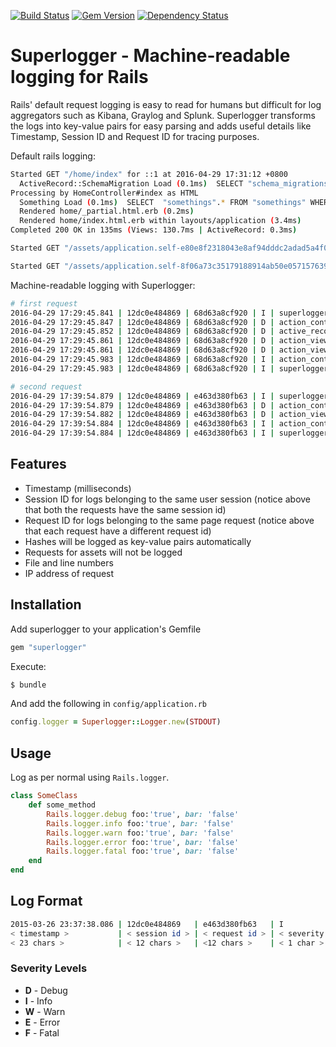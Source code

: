 [![Build Status](https://travis-ci.org/moexmen/superlogger.svg?branch=master)](https://travis-ci.org/moexmen/superlogger)
[![Gem Version](https://badge.fury.io/rb/superlogger.svg)](https://badge.fury.io/rb/superlogger)
[![Dependency Status](https://gemnasium.com/badges/github.com/moexmen/superlogger.svg)](https://gemnasium.com/github.com/moexmen/superlogger)

Superlogger - Machine-readable logging for Rails
=======

Rails' default request logging is easy to read for humans but difficult for log aggregators such as Kibana, Graylog and Splunk. Superlogger transforms the logs into key-value pairs for easy parsing and adds useful details like Timestamp, Session ID and Request ID for tracing purposes.

Default rails logging:
```sh
Started GET "/home/index" for ::1 at 2016-04-29 17:31:12 +0800
  ActiveRecord::SchemaMigration Load (0.1ms)  SELECT "schema_migrations".* FROM "schema_migrations"
Processing by HomeController#index as HTML
  Something Load (0.1ms)  SELECT  "somethings".* FROM "somethings" WHERE "somethings"."paper" = ? AND "somethings"."stone" = ?  ORDER BY "somethings"."id" ASC LIMIT 1  [["paper", "123"], ["stone", "456"]]
  Rendered home/_partial.html.erb (0.2ms)
  Rendered home/index.html.erb within layouts/application (3.4ms)
Completed 200 OK in 135ms (Views: 130.7ms | ActiveRecord: 0.3ms)

Started GET "/assets/application.self-e80e8f2318043e8af94dddc2adad5a4f09739a8ebb323b3ab31cd71d45fd9113.css?body=1" for ::1 at 2016-04-29 17:31:12 +0800

Started GET "/assets/application.self-8f06a73c35179188914ab50e057157639fce1401c1cdca640ac9cec33746fc5b.js?body=1" for ::1 at 2016-04-29 17:31:12 +0800

```

Machine-readable logging with Superlogger:
```sh
# first request
2016-04-29 17:29:45.841 | 12dc0e484869 | 68d63a8cf920 | I | superlogger_middleware:30 | method=GET | path=/home/index | ip=::1
2016-04-29 17:29:45.847 | 12dc0e484869 | 68d63a8cf920 | D | action_controller_log_subscriber:9 | controller=HomeController | action=index | params={}
2016-04-29 17:29:45.852 | 12dc0e484869 | 68d63a8cf920 | D | active_record_log_subscriber:24 | sql=SELECT  "somethings".* FROM "somethings" WHERE "somethings"."paper" = ? AND "somethings"."stone" = ?  ORDER BY "somethings"."id" ASC LIMIT 1 | params=["123", "456"] | duration=0.13
2016-04-29 17:29:45.861 | 12dc0e484869 | 68d63a8cf920 | D | action_view_log_subscriber:6 | view=_partial.html.erb | duration=0.2
2016-04-29 17:29:45.861 | 12dc0e484869 | 68d63a8cf920 | D | action_view_log_subscriber:6 | view=index.html.erb | duration=3.2
2016-04-29 17:29:45.983 | 12dc0e484869 | 68d63a8cf920 | I | action_controller_log_subscriber:29 | status=200 | total_duration=135.92 | view_duration=130.38 | db_duration=0.33
2016-04-29 17:29:45.983 | 12dc0e484869 | 68d63a8cf920 | I | superlogger_middleware:30 | method=GET | path=/home/index | total_duration=135.92

# second request
2016-04-29 17:39:54.879 | 12dc0e484869 | e463d380fb63 | I | superlogger_middleware:30 | method=GET | path=/home/show | ip=::1
2016-04-29 17:39:54.879 | 12dc0e484869 | e463d380fb63 | D | action_controller_log_subscriber:9 | controller=HomeController | action=show | params={}
2016-04-29 17:39:54.882 | 12dc0e484869 | e463d380fb63 | D | action_view_log_subscriber:6 | view=show.html.erb | duration=0.2
2016-04-29 17:39:54.884 | 12dc0e484869 | e463d380fb63 | I | action_controller_log_subscriber:29 | status=200 | total_duration=4.64 | view_duration=4.55 | db_duration=0.0
2016-04-29 17:39:54.884 | 12dc0e484869 | e463d380fb63 | I | superlogger_middleware:30 | method=GET | path=/home/index | total_duration=4.64
```

## Features ##
- Timestamp (milliseconds)
- Session ID for logs belonging to the same user session (notice above that both the requests have the same session id)
- Request ID for logs belonging to the same page request (notice above that each request have a different request id)
- Hashes will be logged as key-value pairs automatically
- Requests for assets will not be logged
- File and line numbers 
- IP address of request

## Installation ##

Add superlogger to your application's Gemfile
```ruby
gem "superlogger"
```

Execute:
```sh
$ bundle
```

And add the following in `config/application.rb`
```ruby
config.logger = Superlogger::Logger.new(STDOUT)
```

## Usage ##

Log as per normal using `Rails.logger`.

```ruby
class SomeClass
    def some_method
        Rails.logger.debug foo:'true', bar: 'false'
        Rails.logger.info foo:'true', bar: 'false'
        Rails.logger.warn foo:'true', bar: 'false'
        Rails.logger.error foo:'true', bar: 'false'
        Rails.logger.fatal foo:'true', bar: 'false'
    end
end
```

## Log Format ##
```sh
2015-03-26 23:37:38.086 | 12dc0e484869   | e463d380fb63   | I            | action_controller_log_subscriber:29 | status=200 | total_duration=4.64 | view_duration=4.55 | db_duration=0.0
< timestamp >           | < session id > | < request id > | < severity > | < file >:< line num >               | < data you pass in ... >
< 23 chars >            | < 12 chars >   | <12 chars >    | < 1 char >   | < ? chars >                         | < ? chars >
```

### Severity Levels ###
- **D** - Debug
- **I** - Info
- **W** - Warn
- **E** - Error
- **F** - Fatal
